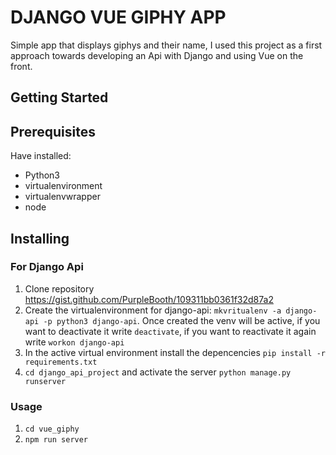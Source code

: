 # DJANGO VUE GIPHY APP

Simple app that displays giphys and their name, I used this project as a first approach towards developing an Api with Django and using Vue on the front.

## Getting Started

## Prerequisites
Have installed:
- Python3
- virtualenvironment
- virtualenvwrapper
- node

## Installing
### For Django Api
1. Clone repository https://gist.github.com/PurpleBooth/109311bb0361f32d87a2
2. Create the virtualenvironment for django-api: `mkvritualenv -a django-api -p python3 django-api`. Once created the venv will be active, if you want to deactivate it write `deactivate`, if you want to reactivate it again write `workon django-api`
3. In the active virtual environment install the depencencies `pip install -r requirements.txt`
4. `cd django_api_project`  and activate the server `python manage.py runserver`

### Usage
1. `cd vue_giphy`
2. `npm run server`








